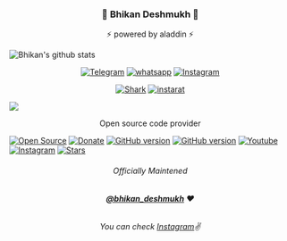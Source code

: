 ### <p align="center">📌 Bhikan Deshmukh 📌<p align="center">
<p align="center"> ⚡ powered by aladdin ⚡<p align="center">
  
![Bhikan's github stats](https://github-readme-stats.vercel.app/api?username=thebhikandeshmukh&show_icons=true&theme=default)

<p align="center">
<a href="https://t.me/dev_aladdin"><img title="Telegram" src="https://img.shields.io/badge/Telegram-black?style=for-the-badge&logo=Telegram"></a>
<a href="wa.me/918600525401"><img title="whatsapp" src="https://img.shields.io/badge/whatsapp-blue?style=for-the-badge&logo=whatsapp"></a>
<a href="https://www.instagram.com/bhikan_deshmukh/"><img title="Instagram" src="https://img.shields.io/badge/INSTAGRAM-purple?style=for-the-badge&logo=instagram"></a>
</p>

<p align="center">
<a href="https://github.com/thebhikandeshmukh/shark"><img title="Shark" src="https://github-readme-stats.vercel.app/api/pin/?username=thebhikandeshmukh&repo=shark&theme=dark"></a>
<a href="https://github.com/thebhikandeshmukh/instarat"><img title="instarat" src="https://github-readme-stats.vercel.app/api/pin/?username=thebhikandeshmukh&repo=instarat&theme=default"></a>
</p>

<img src="https://i.imgur.com/iqtpmK4.jpg"></p>

<p align="center">Open source code provider<p align="center">

<a href="https://github.com/thebhikandeshmukh"><img title="Open Source" src="https://img.shields.io/badge/Open%20Source-%E2%99%A5-red" ></a>
<a href="https://instamojo.com/@dpanshunarwal"><img title="Donate" src="https://img.shields.io/badge/Donate-Paytm-blue" ></a>
<a href="https://github.com/thebhikandeshmukh/Termux-Keys"><img title="GitHub version" src="https://d25lcipzij17d.cloudfront.net/badge.svg?id=gh&type=6&v=1.0.0&x2=0" ></a>
<a href="https://github.com/thebhikandeshmukh"><img title="GitHub version" src="https://img.shields.io/badge/licences-thebhikandeshmukh-red" ></a>
<a href="https://www.youtube.com/deepanshunarwal"><img alt="Youtube" src="https://img.shields.io/badge/You-Tube-red"/></a>
<a href="https://instagram.com/bhikan_deshmukh"><img alt="Instagram" src="https://img.shields.io/badge/Instagram-thebhikandeshmukh-ff69b4"/></a>
<a href="https://github.com/thebhikandeshmukh"><img title="Stars" src="https://img.shields.io/github/stars/thebhikandeshmukh/shark?style=social" ></a></p>

###### <p align="center">*Officially Maintened*
###### <p align="center"> *[**@bhikan_deshmukh**](https://www.instagram.com/bhikan_deshmukh/) ❤️*</p>
###### <p align="center"> *You can check [Instagram](https://www.instagram.com/bhikan_deshmukh)✌*</p>


